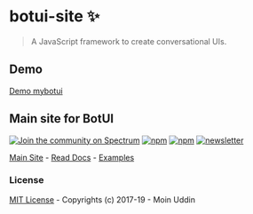 # botui-site ✨

> A JavaScript framework to create conversational UIs.

## Demo

[Demo mybotui](https://airqz.github.io/mybotui/)

## Main site for BotUI

[![Join the community on Spectrum](https://withspectrum.github.io/badge/badge.svg)](https://spectrum.chat/botui) [![npm](https://img.shields.io/npm/v/botui.svg?style=flat-square)](https://www.npmjs.com/package/botui) [![npm](https://img.shields.io/npm/dm/botui.svg?style=flat-square)](https://www.npmjs.com/package/botui) [![newsletter](newsletter.svg)](https://tinyletter.com/moinhq)

[Main Site](https://botui.org) - [Read Docs](https://docs.botui.org) - [Examples](https://github.com/moinism/botui-examples)

### License

[MIT License](https://github.com/moinism/botui/blob/master/LICENSE) - Copyrights (c) 2017-19 - Moin Uddin